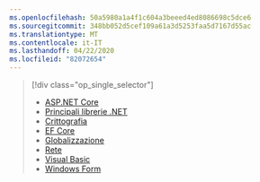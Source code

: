 ```yaml
---
ms.openlocfilehash: 50a5980a1a4f1c604a3beeed4ed8086698c5dce6
ms.sourcegitcommit: 348bb052d5cef109a61a3d5253faa5d7167d55ac
ms.translationtype: MT
ms.contentlocale: it-IT
ms.lasthandoff: 04/22/2020
ms.locfileid: "82072654"
---
```

> [!div class="op_single_selector"]
>
> - [ASP.NET Core](~/docs/core/compatibility/aspnetcore.md)
> - [Principali librerie .NET](~/docs/core/compatibility/corefx.md)
> - [Crittografia](~/docs/core/compatibility/cryptography.md)
> - [EF Core](/ef/core/what-is-new/ef-core-3.0/breaking-changes)
> - [Globalizzazione](~/docs/core/compatibility/globalization.md)
> - [Rete](~/docs/core/compatibility/networking.md)
> - [Visual Basic](~/docs/core/compatibility/visualbasic.md)
> - [Windows Form](~/docs/core/compatibility/winforms.md)
